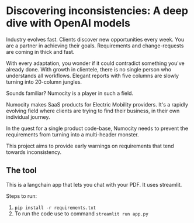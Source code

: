# Discovering inconsistencies: A deep dive with OpenAI models

Industry evolves fast. Clients discover new opportunities every week.
You are a partner in achieving their goals.
Requirements and change-requests are coming in thick and fast.

With every adaptation, you wonder if it could contradict something you've already done.
With growth in clientele, there is no single person who understands all workflows.
Elegant reports with five columns are slowly turning into 20-column jungles.

Sounds familiar? Numocity is a player in such a field.

Numocity makes SaaS products for Electric Mobility providers.
It's a rapidly evolving field where clients are trying to find their business, in their own individual journey.

In the quest for a single product code-base, Numocity needs to prevent the requirements from turning into a multi-header monster.

This project aims to provide early warnings on requirements that tend towards inconsistency.

## The tool

This is a langchain app that lets you chat with your PDF. It uses streamlit.

Steps to run:

1. `pip install -r requirements.txt`
2. To run the code use to command `streamlit run app.py`
